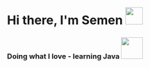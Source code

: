 <h1 align="center">Hi there, I'm Semen 
<img src="https://github.com/blackcater/blackcater/raw/main/images/Hi.gif" height="40"/></h1>
<h3 align="center">Doing what I love - learning Java <img src="https://media.giphy.com/media/SXxI9NlwvYiY3bRsck/giphy.gif" height="50"/></h3>


<!--
**GrigorievSemen/GrigorievSemen** is a ✨ _special_ ✨ repository because its `README.md` (this file) appears on your GitHub profile.

Here are some ideas to get you started:

- 🔭 I’m currently working on ...
- 🌱 I’m currently learning ...
- 👯 I’m looking to collaborate on ...
- 🤔 I’m looking for help with ...
- 💬 Ask me about ...
- 📫 How to reach me: ...
- 😄 Pronouns: ...
- ⚡ Fun fact: ...
-->
